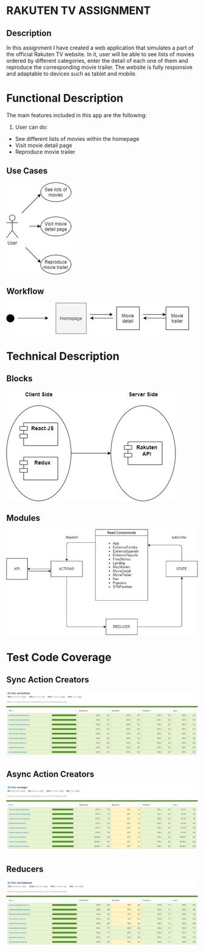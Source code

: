 # RAKUTEN TV ASSIGNMENT
## Description

In this assignment I have created a web application that simulates a part of the official Rakuten TV website. In it, user will be able to see lists of movies ordered by different categories, enter the detail of each one of them and reproduce the corresponding movie trailer. The website is fully responsive and adaptable to devices such as tablet and mobile.

# Functional Description

The main features included in this app are the following:

1. User can do:

- See different lists of movies within the homepage
- Visit movie detail page
- Reproduce movie trailer

## Use Cases

![](./rakuten-documentation/use-cases.jpg)

## Workflow

![](./rakuten-documentation/workflow.jpg)

# Technical Description

## Blocks

![](./rakuten-documentation/blocks.jpg)

## Modules

![](./rakuten-documentation/modules.jpg)

# Test Code Coverage

## Sync Action Creators

![](./rakuten-documentation/actions.JPG)

## Async Action Creators

![](./rakuten-documentation/logic.JPG)

## Reducers

![](./rakuten-documentation/reducers.JPG)